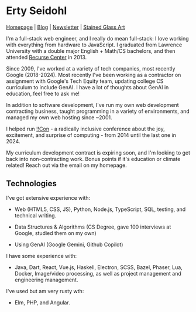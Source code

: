# Erty Seidohl

[Homepage](https://erty.me) | [Blog](https://organicdonut.com) | [Newsletter](https://erty.me/newsletter) |  [Stained Glass Art](http://solidarityglassworks.com)

I'm a full-stack web engineer, and I really do mean full-stack: I love working with everything from hardware to JavaScript. I graduated from Lawrence University with a double major English + Math/CS bachelors, and then attended [Recurse Center](https://recurse.com) in 2013. 

Since 2009, I've worked at a variety of tech companies, most recently Google (2018-2024). Most recently I've been working as a contractor on assignment with Google's Tech Equity team, updating college CS curriculum to include GenAI. I have a lot of thoughts about GenAI in education, feel free to ask me!

In addition to software development, I've run my own web development contracting business, taught programming in a variety of environments, and managed my own web hosting since ~2001.

I helped run [!!Con](https://bangbangcon) - a radically inclusive conference about the joy, excitement, and surprise of computing - from 2014 until the last one in 2024.

My curriculum development contract is expiring soon, and I'm looking to get back into non-contracting work. Bonus points if it's education or climate related! Reach out via the email on my homepage.

## Technologies

I've got extensive experience with:

* Web (HTML5, CSS, JS), Python, Node.js, TypeScript, SQL, testing, and technical writing.

* Data Structures & Algorithms (CS Degree, gave 100 interviews at Google, studied them on my own)

* Using GenAI (Google Gemini, Github Copilot) 

I have some experience with:

* Java, Dart, React, Vue.js, Haskell, Electron, SCSS, Bazel, Phaser, Lua, Docker, Image/video processing, as well as project management and engineering management.

I've used but am very rusty wth:

* Elm, PHP, and Angular.
